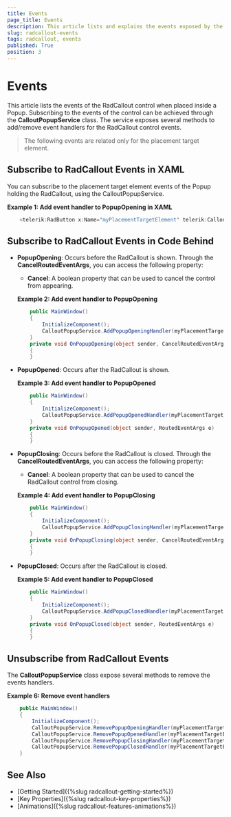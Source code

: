 ```yaml
---
title: Events
page_title: Events
description: This article lists and explains the events exposed by the RadCallout control.
slug: radcallout-events
tags: radcallout, events
published: True
position: 3
---
```


# Events

This article lists the events of the RadCallout control when placed inside a Popup. Subscribing to the events of the control can be achieved through the __CalloutPopupService__ class. The service exposes several methods to add/remove event handlers for the RadCallout control events. 

> The following events are related only for the placement target element.

## Subscribe to RadCallout Events in XAML

You can subscribe to the placement target element events of the Popup holding the RadCallout, using the CalloutPopupService.

__Example 1: Add event handler to PopupOpening in XAML__
```C#			
	<telerik:RadButton x:Name="myPlacementTargetElement" telerik:CalloutPopupService.PopupOpening="OnPopupOpening" Content="My Button"  />
```

## Subscribe to RadCallout Events in Code Behind

* **PopupOpening**: Occurs before the RadCallout is shown. Through the __CancelRoutedEventArgs__, you can access the following property:

	* **Cancel**: A boolean property that can be used to cancel the control from appearing. 

	__Example 2: Add event handler to PopupOpening__
	```C#			
		public MainWindow()
		{
			InitializeComponent();
			CalloutPopupService.AddPopupOpeningHandler(myPlacementTargetElement, OnPopupOpening);
		}						
		private void OnPopupOpening(object sender, CancelRoutedEventArgs e)
		{						
		}
	```

* **PopupOpened**: Occurs after the RadCallout is shown.

	__Example 3: Add event handler to PopupOpened__
	```C#
		public MainWindow()
		{
			InitializeComponent();
			CalloutPopupService.AddPopupOpenedHandler(myPlacementTargetElement, OnPopupOpened);
		}
		private void OnPopupOpened(object sender, RoutedEventArgs e)
		{						
		}
	```
		
* **PopupClosing**: Occurs before the RadCallout is closed. Through the __CancelRoutedEventArgs__, you can access the following property:

	* **Cancel**: A boolean property that can be used to cancel the RadCallout control from closing. 

	__Example 4: Add event handler to PopupClosing__
	```C#
		public MainWindow()
		{
			InitializeComponent();
			CalloutPopupService.AddPopupClosingHandler(myPlacementTargetElement, OnPopupClosing);
		}
		private void OnPopupClosing(object sender, CancelRoutedEventArgs e)
		{						
		}
	```

* **PopupClosed**: Occurs after the RadCallout is closed.

	__Example 5: Add event handler to PopupClosed__
	```C#
		public MainWindow()
		{
			InitializeComponent();
			CalloutPopupService.AddPopupClosedHandler(myPlacementTargetElement, OnPopupClosed);
		}
		private void OnPopupClosed(object sender, RoutedEventArgs e)
		{						
		}
	```
		
## Unsubscribe from RadCallout Events

The __CalloutPopupService__ class expose several methods to remove the events handlers.

__Example 6: Remove event handlers__
```C#
	public MainWindow()
	{
		InitializeComponent();
		CalloutPopupService.RemovePopupOpeningHandler(myPlacementTargetElement, OnPopupOpening);
		CalloutPopupService.RemovePopupOpenedHandler(myPlacementTargetElement, OnPopupOpened);
		CalloutPopupService.RemovePopupClosingHandler(myPlacementTargetElement, OnPopupClosing);				
		CalloutPopupService.RemovePopupClosedHandler(myPlacementTargetElement, OnPopupClosed);
	}			
```

## See Also

* [Getting Started]({%slug radcallout-getting-started%})
* [Key Properties]({%slug radcallout-key-properties%})
* [Animations]({%slug radcallout-features-animations%})
